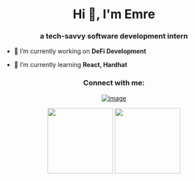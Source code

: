 <h1 align="center">Hi 👋, I'm Emre</h1>
<h3 align="center">a tech-savvy software development intern</h3>

- 🔭 I’m currently working on **DeFi Development**

- 🌱 I’m currently learning **React, Hardhat**

<h3 align="center">Connect with me:</h3>
<div align="center">

[![image](https://img.shields.io/badge/LinkedIn-0077B5?style=for-the-badge&logo=linkedin&logoColor=white)](https://www.linkedin.com/in/emre.cebeci/)
  
</div>


<p align= "center">
  <img height= "150" src="https://github-readme-stats.vercel.app/api?username=ECebeci&theme=react&show_icons=true&include_all_commits=true" />
  <img height= "150" src="https://github-readme-stats.vercel.app/api/top-langs/?username=ECebeci&theme=react&layout=compact" />
</p>
